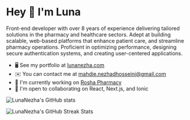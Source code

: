 Hey 👋 I'm Luna
===========================

Front-end developer with over 8 years of experience delivering tailored solutions in the pharmacy and healthcare sectors. Adept at building scalable, web-based platforms that enhance patient care, and streamline pharmacy operations. Proficient in optimizing performance, designing secure authentication systems, and creating user-centered applications.

* 🖥️  See my portfolio at [lunanezha.com](http://lunanezha.com)
* ✉️  You can contact me at [mahdie.nezhadhosseini@gmail.com](mailto:mahdie.nezhadhosseini@gmail.com)
* 🚀  I'm currently working on [Rosha Pharmacy](http://crm.staging.roshapharmacy.com)
* 🤝  I'm open to collaborating on React, Next.js, and Ionic

![LunaNezha's GitHub stats](https://github-readme-stats.vercel.app/api?username=LunaNezha&show_icons=true&hide=prs,issues&count_private=true&title_color=10b981&text_color=ffffff&icon_color=10b981&bg_color=171717&include_all_commits=true&hide_border=true)


![LunaNezha's GitHub Streak Stats](https://github-readme-streak-stats.herokuapp.com/?user=LunaNezha&stroke=ffffff&background=171717&ring=10b981&fire=10b981&currStreakNum=ffffff&currStreakLabel=10b981&sideNums=ffffff&sideLabels=ffffff&dates=ffffff&hide_border=true)
